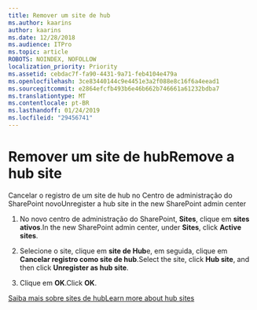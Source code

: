 ```yaml
---
title: Remover um site de hub
ms.author: kaarins
author: kaarins
ms.date: 12/28/2018
ms.audience: ITPro
ms.topic: article
ROBOTS: NOINDEX, NOFOLLOW
localization_priority: Priority
ms.assetid: cebdac7f-fa90-4431-9a71-feb4104e479a
ms.openlocfilehash: 3ce83440144c9e4451e3a2f088e8c16f6a4eead1
ms.sourcegitcommit: e2864efcfb493b6e46b662b746661a61232bdba7
ms.translationtype: MT
ms.contentlocale: pt-BR
ms.lasthandoff: 01/24/2019
ms.locfileid: "29456741"
---
```

# <a name="remove-a-hub-site"></a><span data-ttu-id="69573-102">Remover um site de hub</span><span class="sxs-lookup"><span data-stu-id="69573-102">Remove a hub site</span></span>

<span data-ttu-id="69573-103">Cancelar o registro de um site de hub no Centro de administração do SharePoint novo</span><span class="sxs-lookup"><span data-stu-id="69573-103">Unregister a hub site in the new SharePoint admin center</span></span>
  
1. <span data-ttu-id="69573-104">No novo centro de administração do SharePoint, **Sites**, clique em **sites ativos**.</span><span class="sxs-lookup"><span data-stu-id="69573-104">In the new SharePoint admin center, under **Sites**, click **Active sites**.</span></span> 
    
2. <span data-ttu-id="69573-105">Selecione o site, clique em **site de Hub**e, em seguida, clique em **Cancelar registro como site de hub**.</span><span class="sxs-lookup"><span data-stu-id="69573-105">Select the site, click **Hub site**, and then click **Unregister as hub site**.</span></span> 
    
3. <span data-ttu-id="69573-106">Clique em **OK**.</span><span class="sxs-lookup"><span data-stu-id="69573-106">Click **OK**.</span></span> 
    
[<span data-ttu-id="69573-107">Saiba mais sobre sites de hub</span><span class="sxs-lookup"><span data-stu-id="69573-107">Learn more about hub sites</span></span>](https://support.office.com/en-us/article/what-is-a-sharepoint-hub-site-fe26ae84-14b7-45b6-a6d1-948b3966427f?ui=en-US&amp;rs=en-US&amp;ad=US)
  

